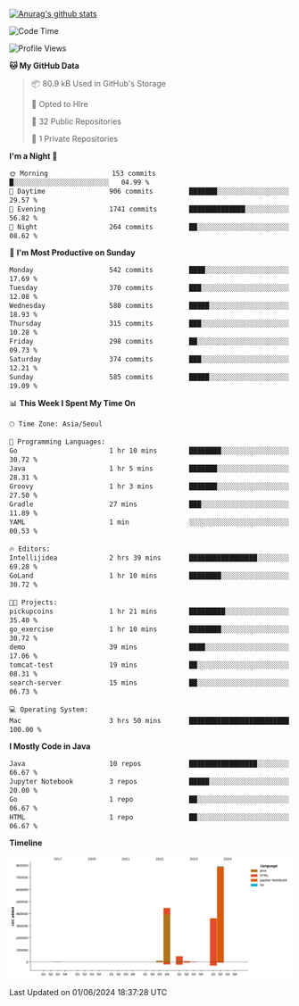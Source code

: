 [![Anurag's github stats](https://github-readme-stats.vercel.app/api?username=hajubal)](https://github.com/anuraghazra/github-readme-stats)

<!--START_SECTION:waka-->
![Code Time](http://img.shields.io/badge/Code%20Time-15%20hrs%2033%20mins-blue)

![Profile Views](http://img.shields.io/badge/Profile%20Views-0-blue)

**🐱 My GitHub Data** 

> 📦 80.9 kB Used in GitHub's Storage 
 > 
> 💼 Opted to Hire
 > 
> 📜 32 Public Repositories 
 > 
> 🔑 1 Private Repositories 
 > 
**I'm a Night 🦉** 

```text
🌞 Morning                153 commits         █░░░░░░░░░░░░░░░░░░░░░░░░   04.99 % 
🌆 Daytime                906 commits         ███████░░░░░░░░░░░░░░░░░░   29.57 % 
🌃 Evening                1741 commits        ██████████████░░░░░░░░░░░   56.82 % 
🌙 Night                  264 commits         ██░░░░░░░░░░░░░░░░░░░░░░░   08.62 % 
```
📅 **I'm Most Productive on Sunday** 

```text
Monday                   542 commits         ████░░░░░░░░░░░░░░░░░░░░░   17.69 % 
Tuesday                  370 commits         ███░░░░░░░░░░░░░░░░░░░░░░   12.08 % 
Wednesday                580 commits         █████░░░░░░░░░░░░░░░░░░░░   18.93 % 
Thursday                 315 commits         ███░░░░░░░░░░░░░░░░░░░░░░   10.28 % 
Friday                   298 commits         ██░░░░░░░░░░░░░░░░░░░░░░░   09.73 % 
Saturday                 374 commits         ███░░░░░░░░░░░░░░░░░░░░░░   12.21 % 
Sunday                   585 commits         █████░░░░░░░░░░░░░░░░░░░░   19.09 % 
```


📊 **This Week I Spent My Time On** 

```text
🕑︎ Time Zone: Asia/Seoul

💬 Programming Languages: 
Go                       1 hr 10 mins        ████████░░░░░░░░░░░░░░░░░   30.72 % 
Java                     1 hr 5 mins         ███████░░░░░░░░░░░░░░░░░░   28.31 % 
Groovy                   1 hr 3 mins         ███████░░░░░░░░░░░░░░░░░░   27.50 % 
Gradle                   27 mins             ███░░░░░░░░░░░░░░░░░░░░░░   11.89 % 
YAML                     1 min               ░░░░░░░░░░░░░░░░░░░░░░░░░   00.53 % 

🔥 Editors: 
Intellijidea             2 hrs 39 mins       █████████████████░░░░░░░░   69.28 % 
GoLand                   1 hr 10 mins        ████████░░░░░░░░░░░░░░░░░   30.72 % 

🐱‍💻 Projects: 
pickupcoins              1 hr 21 mins        █████████░░░░░░░░░░░░░░░░   35.40 % 
go_exercise              1 hr 10 mins        ████████░░░░░░░░░░░░░░░░░   30.72 % 
demo                     39 mins             ████░░░░░░░░░░░░░░░░░░░░░   17.06 % 
tomcat-test              19 mins             ██░░░░░░░░░░░░░░░░░░░░░░░   08.31 % 
search-server            15 mins             ██░░░░░░░░░░░░░░░░░░░░░░░   06.73 % 

💻 Operating System: 
Mac                      3 hrs 50 mins       █████████████████████████   100.00 % 
```

**I Mostly Code in Java** 

```text
Java                     10 repos            █████████████████░░░░░░░░   66.67 % 
Jupyter Notebook         3 repos             █████░░░░░░░░░░░░░░░░░░░░   20.00 % 
Go                       1 repo              ██░░░░░░░░░░░░░░░░░░░░░░░   06.67 % 
HTML                     1 repo              ██░░░░░░░░░░░░░░░░░░░░░░░   06.67 % 
```



**Timeline**

![Lines of Code chart](https://raw.githubusercontent.com/hajubal/hajubal/main/assets/bar_graph.png)


 Last Updated on 01/06/2024 18:37:28 UTC
<!--END_SECTION:waka-->